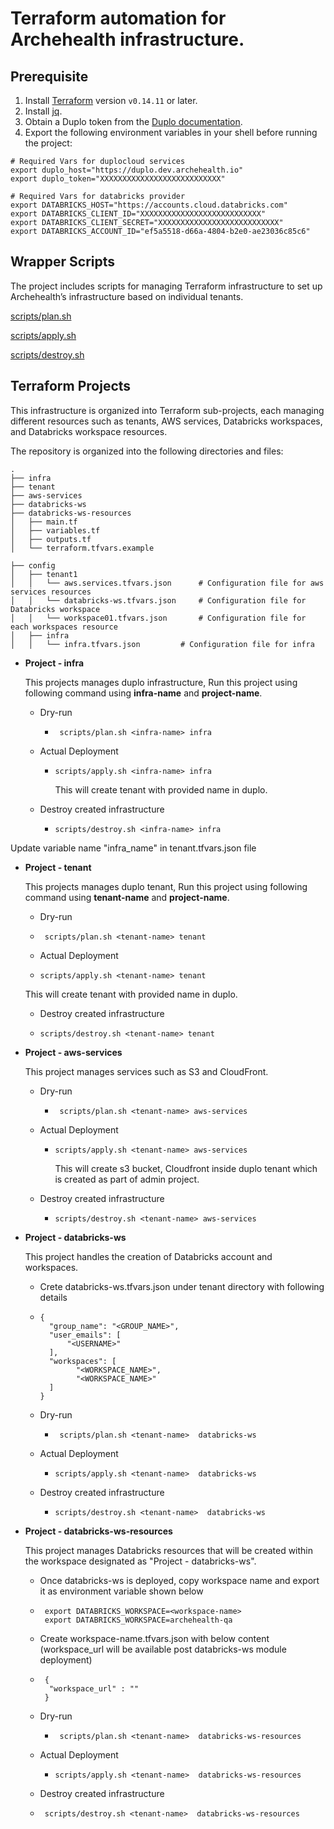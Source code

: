 # Terraform automation for Archehealth infrastructure.

## Prerequisite

1. Install [Terraform](https://learn.hashicorp.com/tutorials/terraform/install-cli) version `v0.14.11` or later.
2. Install [jq](https://stedolan.github.io/jq/download/).
3. Obtain a Duplo token from the [Duplo documentation](https://docs.duplocloud.com/docs/administrator-tools/access-control/api-tokens).
4. Export the following environment variables in your shell before running the project:

```shell
# Required Vars for duplocloud services
export duplo_host="https://duplo.dev.archehealth.io"
export duplo_token="XXXXXXXXXXXXXXXXXXXXXXXXXXX"

# Required Vars for databricks provider
export DATABRICKS_HOST="https://accounts.cloud.databricks.com"
export DATABRICKS_CLIENT_ID="XXXXXXXXXXXXXXXXXXXXXXXXXXX"
export DATABRICKS_CLIENT_SECRET="XXXXXXXXXXXXXXXXXXXXXXXXXXX"
export DATABRICKS_ACCOUNT_ID="ef5a5518-d66a-4804-b2e0-ae23036c85c6"
```

## Wrapper Scripts

The project includes scripts for managing Terraform infrastructure to set up Archehealth’s infrastructure based on individual tenants.

[scripts/plan.sh](scripts/plan.sh)

[scripts/apply.sh](scripts/apply.sh)

[scripts/destroy.sh](scripts/destroy.sh)

## Terraform Projects

This infrastructure is organized into Terraform sub-projects, each managing different resources such as tenants, AWS services, Databricks workspaces, and Databricks workspace resources.

The repository is organized into the following directories and files:

```
.
├── infra
├── tenant
├── aws-services
├── databricks-ws
├── databricks-ws-resources
│   ├── main.tf                
│   ├── variables.tf           
│   ├── outputs.tf            
│   └── terraform.tfvars.example 

├── config
│   ├── tenant1
│   │   └── aws.services.tfvars.json      # Configuration file for aws services resources
│   │   └── databricks-ws.tfvars.json     # Configuration file for Databricks workspace 
│   │   └── workspace01.tfvars.json       # Configuration file for each workspaces resource 
│   ├── infra
│   │   └── infra.tfvars.json         # Configuration file for infra 
```

- **Project - infra**

  This projects manages duplo infrastructure, Run this project using following command using **infra-name** and **project-name**.

  - Dry-run

    - ```shell
       scripts/plan.sh <infra-name> infra
      ```

  - Actual Deployment

    - ```shell
      scripts/apply.sh <infra-name> infra
      ```

      This will create tenant with provided name in duplo.

  - Destroy created infrastructure

    - ```shell
      scripts/destroy.sh <infra-name> infra
      ```

Update variable name "infra_name" in tenant.tfvars.json file 

- **Project - tenant**

   This projects manages duplo tenant, Run this project using following command using **tenant-name** and **project-name**.

   - Dry-run

    - ```shell
       scripts/plan.sh <tenant-name> tenant
      ```

   - Actual Deployment

    - ```shell
      scripts/apply.sh <tenant-name> tenant
      ```

    This will create tenant with provided name in duplo.

   - Destroy created infrastructure

    - ```shell
      scripts/destroy.sh <tenant-name> tenant
      ```

- **Project - aws-services**

  This project manages services such as S3 and CloudFront.

  - Dry-run

    - ```shell
       scripts/plan.sh <tenant-name> aws-services
      ```

  - Actual Deployment

    - ```shell
      scripts/apply.sh <tenant-name> aws-services
      ```

      This will create s3 bucket, Cloudfront inside duplo tenant which is created as part of admin project.

  - Destroy created infrastructure

    - ```shell
      scripts/destroy.sh <tenant-name> aws-services
      ```


- **Project - databricks-ws**

  This project handles the creation of Databricks account and workspaces.

  - Crete databricks-ws.tfvars.json under tenant directory with following details

  - ```shell
    {
      "group_name": "<GROUP_NAME>",
      "user_emails": [
          "<USERNAME>"
      ],
      "workspaces": [
            "<WORKSPACE_NAME>",
            "<WORKSPACE_NAME>"
      ]
    }
      ```

  - Dry-run

    - ```shell
       scripts/plan.sh <tenant-name>  databricks-ws
      ```

  - Actual Deployment

    - ```shell
      scripts/apply.sh <tenant-name>  databricks-ws
      ```

  - Destroy created infrastructure

    - ```shell
      scripts/destroy.sh <tenant-name>  databricks-ws
      ```

- **Project - databricks-ws-resources**

  This project manages Databricks resources that will be created within the workspace designated as "Project - databricks-ws".

   - Once databricks-ws is deployed, copy workspace name and export it as environment variable shown below
    
    - ```shell
       export DATABRICKS_WORKSPACE=<workspace-name>
       export DATABRICKS_WORKSPACE=archehealth-qa
      ```

    - Create workspace-name.tfvars.json with below content (workspace_url will be available post databricks-ws module deployment)
    
    - ```shell
       {
        "workspace_url" : ""
       }
      ```

  - Dry-run

    - ```shell
       scripts/plan.sh <tenant-name>  databricks-ws-resources
      ```

  - Actual Deployment

    - ```shell
      scripts/apply.sh <tenant-name>  databricks-ws-resources
      ```

  - Destroy created infrastructure

   - ```shell
      scripts/destroy.sh <tenant-name>  databricks-ws-resources
      ```

      
